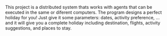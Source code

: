 This project is a distributed system thats works with agents that can be executed in the same or diferent computers. The program designs a perfect holiday for you! Just give it some parameters: dates, activity preference, ... and it will give you a complete holiday including destination, flights, activity suggestions, and places to stay.

